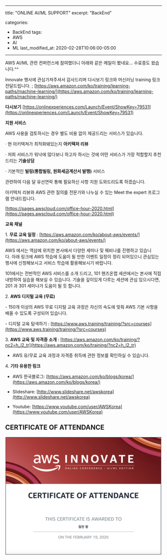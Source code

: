 
---
title:  "ONLINE AI/ML SUPPORT"
excerpt: "BackEnd"

categories:
  - BackEnd
tags:
  - AWS
  - AI
  - ML
last_modified_at: 2020-02-28T10:06:00-05:00
---

AWS AI/ML 관련 컨퍼런스에 참여했더니 아래와 같은 메일이 봤네요...
수료증도 왔습니다.^^

Innovate 행사에 관심가져주셔서 감사드리며 다시보기 링크와 머신러닝 training 링크 전달드립니다. ; [https://aws.amazon.com/ko/training/learning-paths/machine-learning/](https://aws.amazon.com/ko/training/learning-paths/machine-learning/)

**다시보기** [https://onlinexperiences.com/Launch/Event/ShowKey=79531](https://onlinexperiences.com/Launch/Event/ShowKey=79531)

**지원 서비스**  

AWS 사용을 검토하시는 경우 별도 비용 없이 제공드리는 서비스가 있습니다.

· 현 아키텍쳐가 최적화돼있는지 **아키텍처 리뷰**

· 저희 서비스가 워낙에 많다보니 하고자 하시는 것에 어떤 서비스가 가장 적합할지 추천드리는 **기술상담**

· 기본적인 **빌링(통합빌링, 원화세금계산서 발행)** 서비스

관련하여 다음 달 유선연락 통해 필요하신 사항 지원 도와드리도록 하겠습니다.

아키텍처 리뷰와 AWS 관련 질의를 전문가와 나누실 수 있는 Meet the expert 프로그램 안내드립니다.

[https://pages.awscloud.com/office-hour-2020.html](https://pages.awscloud.com/office-hour-2020.html)

**교육 채널**   

1. **무료 교육 일정** : [https://aws.amazon.com/ko/about-aws/events/](https://aws.amazon.com/ko/about-aws/events/)

AWS 에서는 역삼에 위치한 본사에서 다양한 세미나 및 웨비나를 진행하고 있습니다. 아래 링크에 AWS 학습에 도움이 될 만한 이벤트 일정이 정리 되어있으니 관심있는 행사에 신청해보시고 서비스 학습에 활용해보시기 바랍니다.

101에서는 전반적인 AWS 서비스를 소개 드리고, 101 핸즈온랩 세션에서는 본사에 직접 내방하여 실습을 해보실 수 있습니다. 기술을 깊이있게 다루는 세션에 관심 있으시다면, 201 과 301 세미나가 도움이 될 듯 합니다.

2. **AWS 디지털 교육 (무료)**

- 150개 이상의 AWS 무료 디지털 교육 과정은 자신의 속도에 맞춰 AWS 기본 사항을 배울 수 있도록 구성되어 있습니다.

- 디지털 교육 탐색하기 : [https://www.aws.training/training/?src=courses](https://www.aws.training/training/?src=courses)

3. **AWS 교육 및 자격증 소개** : [https://aws.amazon.com/ko/training/?nc2=h_l2_tr](https://aws.amazon.com/ko/training/?nc2=h_l2_tr)

- AWS 유/무료 교육 과정과 자격증 취득에 관한 정보를 확인하실 수 있습니다.

4. **기타 유용한 링크**

- AWS 한국블로그: [https://aws.amazon.com/ko/blogs/korea/](https://aws.amazon.com/ko/blogs/korea/)

- Slideshare: [http://www.slideshare.net/awskorea](http://www.slideshare.net/awskorea)

- Youtube: [https://www.youtube.com/user/AWSKorea](https://www.youtube.com/user/AWSKorea)

## CERTIFICATE OF ATTENDANCE

![AWS/AWS_CERTIFICATE.png](AWS/AWS_CERTIFICATE.png)